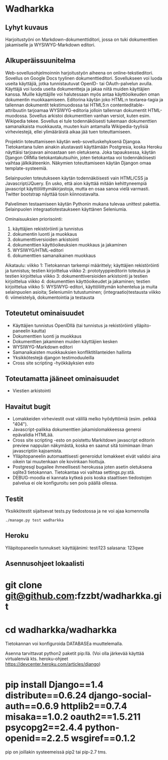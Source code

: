 Wadharkka
=========

Lyhyt kuvaus
------------
Harjoitustyöni on Markdown-dokumenttiditori, jossa on tuki dokumenttien jakamiselle ja WYSIWYG-Markdown editori.

Alkuperäissuunitelma
--------------------

Web-sovellusohjelmoinnin harjoitustyön aiheena on online-tekstieditori.
Sovellus on Google Docs tyylinen dokumenttieditori.
Sovellukseen voi luoda useita käyttäjiä, jotka tunnistautuvat OpenID- tai OAuth-palvelun avulla.
Käyttäjä voi luoda useita dokumentteja ja jakaa niitä muiden käyttäjien kanssa.
Muille käyttäjille voi halutessaan myös antaa käyttöoikeuden oman dokumentin muokkaamiseen.
Editorina käytän joko HTML:n textarea-tagia ja tallennan dokumentit tekstimuodossa tai HTML5:n contenteditable-attribuutin tarjoamaa WYSIWYG-editoria jolloin tallennan dokumentit HTML-muodossa.
Sovellus arkistoi dokumenttien vanhan versiot, kuten esim. Wikipedia tekee.
Sovellus ei tule todennäköisesti tukemaan dokumenttien samanaikaista muokkausta, muuten kuin antamalla Wikipedia-tyylisiä virheviestejä, ellei ylimääräistä aikaa jää tuen toteuttamiseen.

Projektin toteuttamiseen käytän web-sovelluskehyksenä Djangoa.
Tietokantana tulen ainakin alustavasti käyttämään Postgresia, koska Heroku näyttäisi tarjoavan ainoastaan sen oletuksena.
Joka tapauksessa, käytän Djangon ORMia tietokantakutsuihin, joten tietokantaa voi todennäköisesti vaihtaa jälkikäteenkin.
Näkymien toteuttamiseen käytän Djangon omaa template-systeemiä.

Selainpuolen toteutukseen käytän todennäköisesti vain HTML/CSS ja Javascript/JQuery.
En usko, että aion käyttää mitään kehittyneempiä javascript käyttöliittymäkirjastoja, mutta  en osaa sanoa vielä varmasti. Twitter bootstrap näyttää tosin kiinnostavalta.

Palvelimen testaamiseen käytän Pythonin mukana tulevaa unittest pakettia.
Selainpuolen integraatiotestaukseen käyttänen Seleniumia.

Ominaisuuksien priorisointi:
1. käyttäjien rekistöröinti ja tunnistus
2. dokumentin luonti ja muokkaus
3. dokumenttiversioiden arkistointi
4. dokumenttien käyttöoikeuksien muokkaus ja jakaminen
5. WYSIWYG/HTML-editori
6. dokumenttien samanaikainen muokkaus

Aikataulu:
viikko 1: Tietokannan tarkempi määrittely; käyttäjien rekistöröinti ja tunnistus; testien kirjoittelua
viikko 2: prototyyppieditorin toteutus ja testien kirjoittelua
viikko 3: dokumenttiversioiden arkistointi ja testien kirjoittelua
viikko 4: dokumenttien käyttöoikeudet ja jakaminen; testien kirjoittelua
viikko 5: WYSIWYG-editori, käyttöliittymän kohentelua ja muita selainpuolen asioita;
Seleniumiin tutustuminen; (integraatio)testausta
viikko 6: viimeistelyä, dokumentointia ja testausta

Toteutetut ominaisuudet
-----------------------
+ Käyttäjien tunnistus OpenIDllä (tai tunnistus ja rekistöröinti ylläpito-paneelin kautta)
+ Dokumenttien luonti ja muokkaus
+ Dokumenttien jakaminen muiden käyttäjien kesken
+ WYSIWYG-Markdown editori
+ Samanaikaisten muokkauksien konfliktitilanteiden hallinta
+ Yksikkötestejä djangon testimoduuleilla
+ Cross site scripting -hyökkäyksien esto

Toteutamatta jääneet ominaisuudet
---------------------------------
+ Viestien arkistointi


Havaitut bugit
--------------
+ Lomakkeiden virheviestit ovat välillä melko hyödyttömiä (esim. pelkkä "404").
+ Javascript-palikka dokumenttien jakamislomakkeessa generoi epävalidia HTMLää.
+ Cross site scripting -esto on poistettu Markitdown javascript editorin preview nappulan näkymästä, koska en saanut sitä toimimaan ilman javascriptiin kajoamista.
+ Ylläpitopaneelin automaattisesti generoidut lomakkeet eivät validoi aina oikein tai muutenkaan ole kovinkaan hiottuja.
+ Postgresql bugailee ihmeellisesti herokussa joten asetin oletuksena sqlite3 tietokannan. Tietokantaa voi vaihtaa settings.py:stä.
+ DEBUG-moodia ei kannata kytkeä pois koska staattisen tiedostojen palvelua ei ole konfiguroitu sen pois päällä ollessa.

Testit
------
Yksikkötestit sijaitsevat tests.py tiedostossa ja ne voi ajaa komennolla 

    ./manage.py test wadharkka

Heroku
------

Ylläpitopaneelin tunnukset:
käyttäjänimi: testi123
salasana:  123qwe

Asennusohjeet lokaalisti
------------------------

# git clone git@github.com:fzzbt/wadharkka.git
# cd wadharkka/wadharkka

Tietokannan voi konfiguroida DATABASEa muuttelemalla.

Asenna tarvittavat python2 paketit pip:llä.
(Voi olla järkevää käyttää virtualenviä
kts. heroku-ohjeet https://devcenter.heroku.com/articles/django)

# pip install   Django==1.4 distribute==0.6.24  django-social-auth==0.6.9 httplib2==0.7.4 misaka==1.0.2  oauth2==1.5.211 psycopg2==2.4.4 python-openid==2.2.5 wsgiref==0.1.2

pip on joillakin systeemeissä pip2 tai pip-2.7 tms.